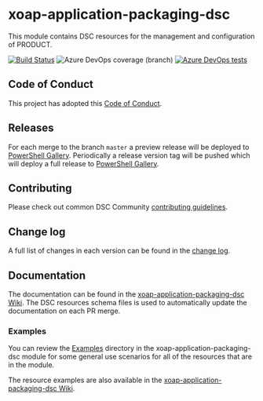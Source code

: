 # xoap-application-packaging-dsc

<!-- Update what the product or function is called /-->

This module contains DSC resources for the management and
configuration of PRODUCT.

<!-- Update with the correct definition number - replace 9999 with the definition number for the pipeline /-->

[![Build Status](https://dev.azure.com/xoap-io/xoap-application-packaging-dsc/_apis/build/status/dsccommunity.xoap-application-packaging-dsc?branchName=main)](https://dev.azure.com/dsccommunity/xoap-application-packaging-dsc/_build/latest?definitionId=9999&branchName=main)
![Azure DevOps coverage (branch)](https://img.shields.io/azure-devops/coverage/xoap-io/xoap-application-packaging-dsc/9999/main)
[![Azure DevOps tests](https://img.shields.io/azure-devops/tests/xoap-io/xoap-application-packaging-dsc/9999/main)](https://dsccommunity.visualstudio.com/xoap-application-packaging-dsc/_test/analytics?definitionId=9999&contextType=build)

## Code of Conduct

This project has adopted this [Code of Conduct](CODE_OF_CONDUCT.md).

## Releases

For each merge to the branch `master` a preview release will be
deployed to [PowerShell Gallery](https://www.powershellgallery.com/).
Periodically a release version tag will be pushed which will deploy a
full release to [PowerShell Gallery](https://www.powershellgallery.com/).

## Contributing

Please check out common DSC Community [contributing guidelines](https://dsccommunity.org/guidelines/contributing).

## Change log

A full list of changes in each version can be found in the [change log](CHANGELOG.md).

## Documentation

The documentation can be found in the [xoap-application-packaging-dsc Wiki](https://github.com/xoap-io/xoap-application-packaging-dsc/wiki).
The DSC resources schema files is used to automatically update the
documentation on each PR merge.

### Examples

You can review the [Examples](/source/Examples/Resources) directory in the xoap-application-packaging-dsc module
for some general use scenarios for all of the resources that are in the module.

The resource examples are also available in the [xoap-application-packaging-dsc Wiki](https://github.com/xoap-io/xoap-application-packaging-dsc/wiki).
